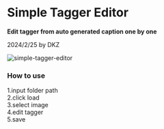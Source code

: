 # Simple Tagger Editor

**Edit tagger from auto generated caption one by one**

2024/2/25 by DKZ

![simple-tagger-editor](https://github.com/davidkingzyb/SimpleTaggerEditor/assets/6694635/4f6f14a9-b00c-4508-bdd6-497015c15f23)

### How to use

1.input folder path  
2.click load  
3.select image  
4.edit tagger  
5.save  
